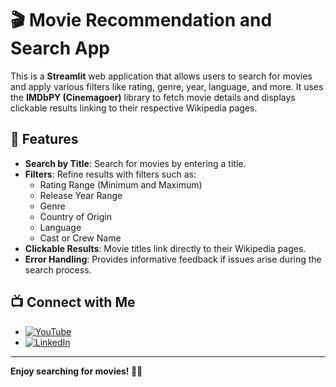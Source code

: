 # 🎬 Movie Recommendation and Search App

This is a **Streamlit** web application that allows users to search for movies and apply various filters like rating, genre, year, language, and more. It uses the **IMDbPY (Cinemagoer)** library to fetch movie details and displays clickable results linking to their respective Wikipedia pages.

## 🚀 Features

- **Search by Title**: Search for movies by entering a title.
- **Filters**: Refine results with filters such as:
  - Rating Range (Minimum and Maximum)
  - Release Year Range
  - Genre
  - Country of Origin
  - Language
  - Cast or Crew Name
- **Clickable Results**: Movie titles link directly to their Wikipedia pages.
- **Error Handling**: Provides informative feedback if issues arise during the search process.

## 📺 Connect with Me

- [![YouTube](https://img.shields.io/badge/YouTube-Channel-red?style=flat&logo=youtube)](https://www.youtube.com/@agilamlabs)
- [![LinkedIn](https://img.shields.io/badge/LinkedIn-Profile-blue?style=flat&logo=linkedin)](https://www.linkedin.com/in/gn-raavanan)

---

**Enjoy searching for movies! 🎥🍿**
